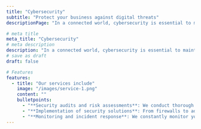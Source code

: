 ```yaml
---
title: "Cybersecurity"
subtitle: "Protect your business against digital threats"
descriptionPage: "In a connected world, cybersecurity is essential to maintain the integrity of your company’s systems and data. We offer a range of services to protect you from threats, ensuring your digital infrastructure is always secure and compliant with regulations."

# meta title
meta_title: "Cybersecurity"
# meta description
description: "In a connected world, cybersecurity is essential to maintain the integrity of your company’s systems and data."
# save as draft
draft: false

# Features
features:
  - title: "Our services include"
    image: "/images/service-1.png"
    content: ""
    bulletpoints:
      - "**Security audits and risk assessments**: We conduct thorough audits to identify vulnerabilities and provide tailored solutions."
      - "**Implementation of security solutions**: From firewalls to advanced encryption, we implement best practices and tools to safeguard your infrastructure."
      - "**Monitoring and incident response**: We constantly monitor your network and systems, providing immediate response to any security incident."
---
```


